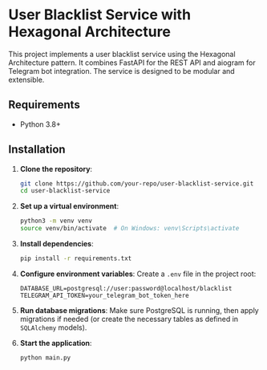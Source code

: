 # User Blacklist Service with Hexagonal Architecture

This project implements a user blacklist service using the Hexagonal Architecture pattern. It combines FastAPI for the REST API and aiogram for Telegram bot integration. The service is designed to be modular and extensible.

## Requirements
- Python 3.8+

## Installation

1. **Clone the repository**:
   ```bash
   git clone https://github.com/your-repo/user-blacklist-service.git
   cd user-blacklist-service
   ```

2. **Set up a virtual environment**:
   ```bash
   python3 -m venv venv
   source venv/bin/activate  # On Windows: venv\Scripts\activate
   ```

3. **Install dependencies**:
   ```bash
   pip install -r requirements.txt
   ```

4. **Configure environment variables**:
   Create a `.env` file in the project root:
   ```env
   DATABASE_URL=postgresql://user:password@localhost/blacklist
   TELEGRAM_API_TOKEN=your_telegram_bot_token_here
   ```

5. **Run database migrations**:
   Make sure PostgreSQL is running, then apply migrations if needed (or create the necessary tables as defined in `SQLAlchemy` models).

6. **Start the application**:
   ```bash
   python main.py
   ```